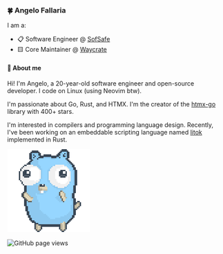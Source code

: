 ### 🍀 Angelo Fallaria

I am a:

* 📋 Software Engineer @ [SofSafe](https://sofsafe.cloud)
* 🟨 Core Maintainer @ [Waycrate](https://github.com/silverlang)

#### 👋 About me

Hi! I'm Angelo, a 20-year-old software engineer and open-source developer. I code on Linux (using Neovim btw).

I'm passionate about Go, Rust, and HTMX. I'm the creator of the [htmx-go](https://github.com/angelofallars/htmx-go) library with 400+ stars.

I'm interested in compilers and programming language design. Recently, I've been working on an embeddable scripting language named [litok](https://git.sr.ht/~kolunmi/litok/tree/rust-version/item/README.md) implemented in Rust. 

![](./dancing-gopher.gif)

<img src="https://komarev.com/ghpvc/?username=angelofallars&color=45707a&style=flat-square" alt="GitHub page views">
